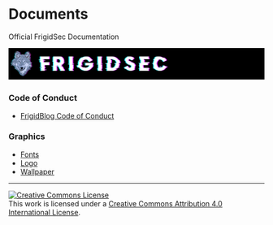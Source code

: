 # Documents
Official FrigidSec Documentation

![](https://github.com/FrigidSec/Documents/blob/master/Graphics/Logo/webbanner_728x90px.png)

### Code of Conduct
* [FrigidBlog Code of Conduct](https://github.com/FrigidSec/Documents/tree/master/CodeOfConduct/Blog)
### Graphics
* [Fonts](https://github.com/FrigidSec/Documents/tree/master/Graphics/Fonts)
* [Logo](https://github.com/FrigidSec/Documents/tree/master/Graphics/Logo)
* [Wallpaper](https://github.com/FrigidSec/Documents/tree/master/Graphics/Wallpaper)

---

<a rel="license" href="http://creativecommons.org/licenses/by/4.0/"><img alt="Creative Commons License" style="border-width:0" src="https://i.creativecommons.org/l/by/4.0/88x31.png" /></a><br />This work is licensed under a <a rel="license" href="http://creativecommons.org/licenses/by/4.0/">Creative Commons Attribution 4.0 International License</a>.
